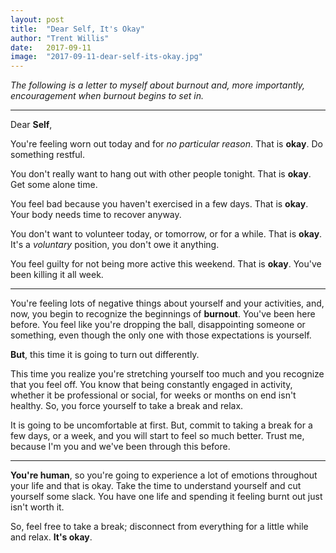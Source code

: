 ```yaml
---
layout: post
title:  "Dear Self, It's Okay"
author: "Trent Willis"
date:   2017-09-11
image:  "2017-09-11-dear-self-its-okay.jpg"
---
```


_The following is a letter to myself about burnout and, more importantly, encouragement when burnout begins to set in._

---

Dear **Self**,

You're feeling worn out today and for _no particular reason_. That is **okay**. Do something restful.

You don't really want to hang out with other people tonight. That is **okay**. Get some alone time.

You feel bad because you haven't exercised in a few days. That is **okay**. Your body needs time to recover anyway.

You don't want to volunteer today, or tomorrow, or for a while. That is **okay**. It's a _voluntary_ position, you don't owe it anything.

You feel guilty for not being more active this weekend. That is **okay**. You've been killing it all week.

---

You're feeling lots of negative things about yourself and your activities, and, now, you begin to recognize the beginnings of **burnout**. You've been here before. You feel like you're dropping the ball, disappointing someone or something, even though the only one with those expectations is yourself.

**But**, this time it is going to turn out differently.

This time you realize you're stretching yourself too much and you recognize that you feel off. You know that being constantly engaged in activity, whether it be professional or social, for weeks or months on end isn't healthy. So, you force yourself to take a break and relax.

It is going to be uncomfortable at first. But, commit to taking a break for a few days, or a week, and you will start to feel so much better. Trust me, because I'm you and we've been through this before.

---

**You're human**, so you're going to experience a lot of emotions throughout your life and that is okay. Take the time to understand yourself and cut yourself some slack. You have one life and spending it feeling burnt out just isn't worth it.

So, feel free to take a break; disconnect from everything for a little while and relax. **It's okay**.

